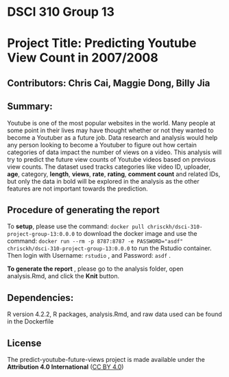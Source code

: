 # DSCI 310 Group 13
# Project Title: Predicting Youtube View Count in 2007/2008

## Contributors: Chris Cai, Maggie Dong, Billy Jia

## Summary:
Youtube is one of the most popular websites in the world. Many people at some point in their lives may have thought whether or not they wanted to become a Youtuber as a future job. Data research and analysis would help any person looking to become a Youtuber to figure out how certain categories of data impact the number of views on a video. This analysis will try to predict the future view counts of Youtube videos based on previous view counts. The dataset used tracks categories like video ID, uploader, **age**, category, **length**, **views**, **rate**, **rating**, **comment count** and related IDs, but only the data in bold will be explored in the analysis as the other features are not important towards the prediction.

## Procedure of generating the report
To **setup**, please use the command: `docker pull chrisckh/dsci-310-project-group-13:0.0.0` to download the docker image and use the command: `docker run --rm -p 8787:8787 -e PASSWORD="asdf" chrisckh/dsci-310-project-group-13:0.0.0` to run the Rstudio container. Then login with Username: `rstudio` , and Password: `asdf` .  

**To generate the report** , please go to the analysis folder, open analysis.Rmd, and click the **Knit** button. 

## Dependencies:
R version 4.2.2, R packages, analysis.Rmd, and raw data used can be found in the Dockerfile

## License
The predict-youtube-future-views project is made available under the **Attribution 4.0 International** ([CC BY 4.0](https://creativecommons.org/licenses/by/4.0/))
